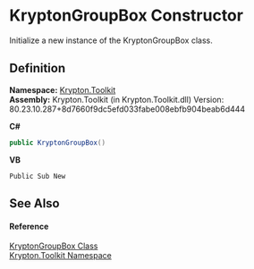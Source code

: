 # KryptonGroupBox Constructor


Initialize a new instance of the KryptonGroupBox class.



## Definition
**Namespace:** <a href="79d2eac2-21f4-54ff-7552-b20c33c30600.md">Krypton.Toolkit</a>  
**Assembly:** Krypton.Toolkit (in Krypton.Toolkit.dll) Version: 80.23.10.287+8d7660f9dc5efd033fabe008ebfb904beab6d444

**C#**
``` C#
public KryptonGroupBox()
```
**VB**
``` VB
Public Sub New
```



## See Also


#### Reference
<a href="7bf61b7d-9d99-c2a5-c0dc-2f2e692b6a37.md">KryptonGroupBox Class</a>  
<a href="79d2eac2-21f4-54ff-7552-b20c33c30600.md">Krypton.Toolkit Namespace</a>  
